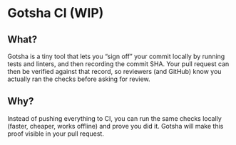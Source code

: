 # Gotsha CI (WIP)

## What?
Gotsha is a tiny tool that lets you “sign off” your commit locally by running tests and linters, and then recording the commit SHA. Your pull request can then be verified against that record, so reviewers (and GitHub) know you actually ran the checks before asking for review.

## Why?
Instead of pushing everything to CI, you can run the same checks locally (faster, cheaper, works offline) and prove you did it.
Gotsha will make this proof visible in your pull request.
